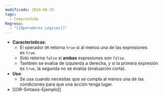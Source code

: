```yaml
---
modificado: 2024-08-29
tags:
  - Comprendido
Regreso:
  - "[[Operadores Lógicos]]"
---
```

- **Características**:
    - El operador `OR` retorna `true` si al menos una de las expresiones es `true`.
    - Solo retorna `false` si **ambas** expresiones son `false`.
    - También se evalúa de izquierda a derecha, y si la primera expresión es `true`, la segunda no se evalúa (evaluación corta).
- **Uso**:
    - Se usa cuando necesitas que se cumpla al menos una de las condiciones para que una acción tenga lugar.
- [[OR-Sintaxis-Ejemplo]]